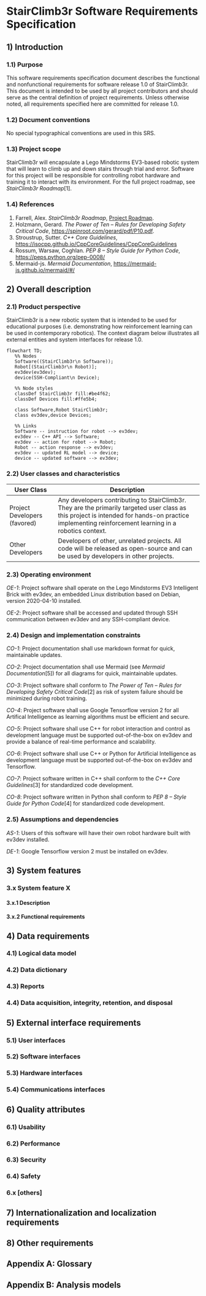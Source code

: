 # StairClimb3r Software Requirements Specification

## 1) Introduction
### 1.1) Purpose
This software requirements specification document describes the functional and nonfunctional requirements for software release 1.0 of StairClimb3r. This document is intended to be used by all project contributors and should serve as the central definition of project requirements. Unless otherwise noted, all requirements specified here are committed for release 1.0.


### 1.2) Document conventions
No special typographical conventions are used in this SRS.


### 1.3) Project scope
StairClimb3r will encapsulate a Lego Mindstorms EV3-based robotic system that will learn to climb up and down stairs through trial and error. Software for this project will be responsible for controlling robot hardware and training it to interact with its environment. For the full project roadmap, see *StairClimb3r Roadmap*[1].


### 1.4) References
1. Farrell, Alex. *StairClimb3r Roadmap*, [Project Roadmap](../PROJECT_VISION/ROADMAP.md).
2. Holzmann, Gerard. *The Power of Ten – Rules for Developing Safety Critical Code*, https://spinroot.com/gerard/pdf/P10.pdf.
3. Stroustrup, Sutter. *C++ Core Guidelines*, https://isocpp.github.io/CppCoreGuidelines/CppCoreGuidelines
4. Rossum, Warsaw, Coghlan. *PEP 8 – Style Guide for Python Code*, https://peps.python.org/pep-0008/
5. Mermaid-js. *Mermaid Documentation*, https://mermaid-js.github.io/mermaid/#/


## 2) Overall description
### 2.1) Product perspective
StairClimb3r is a new robotic system that is intended to be used for educational purposes (i.e. demonstrating how reinforcement learning can be used in contemporary robotics). The context diagram below illustrates all external entities and system interfaces for release 1.0.

```mermaid
flowchart TD;
   %% Nodes
   Software((StairClimb3r\n Software));
   Robot[(StairClimb3r\n Robot)];
   ev3dev(ev3dev);
   device(SSH-Compliant\n Device);
   
   %% Node styles
   classDef StairClimb3r fill:#be4f62;
   classDef Devices fill:#ffe5b4;
   
   class Software,Robot StairClimb3r;
   class ev3dev,device Devices;
   
   %% Links
   Software -- instruction for robot --> ev3dev;
   ev3dev -- C++ API --> Software;
   ev3dev -- action for robot --> Robot;
   Robot -- action response --> ev3dev;
   ev3dev -- updated RL model --> device;
   device -- updated software --> ev3dev;
```


### 2.2) User classes and characteristics
| User Class | Description |
|------------|-------------|
| Project Developers (favored) | Any developers contributing to StairClimb3r. They are the primarily targeted user class as this project is intended for hands-on practice implementing reinforcement learning in a robotics context. | 
| Other Developers | Developers of other, unrelated projects. All code will be released as open-source and can be used by developers in other projects. |


### 2.3) Operating environment
*OE-1*: Project software shall operate on the Lego Mindstorms EV3 Intelligent Brick with ev3dev, an embedded Linux distribution based on Debian, version 2020-04-10 installed.

*OE-2*: Project software shall be accessed and updated through SSH communication between ev3dev and any SSH-compliant device.


### 2.4) Design and implementation constraints
*CO-1*: Project documentation shall use markdown format for quick, maintainable updates.

*CO-2*: Project documentation shall use Mermaid (see *Mermaid Documentation*[5]) for all diagrams for quick, maintainable updates.

*CO-3*: Project software shall conform to *The Power of Ten – Rules for Developing Safety Critical Code*[2] as risk of system failure should be minimized during robot training.

*CO-4*: Project software shall use Google Tensorflow version 2 for all Artifical Intelligence as learning algorithms must be efficient and secure.

*CO-5*: Project software shall use C++ for robot interaction and control as development language must be supported out-of-the-box on ev3dev and provide a balance of real-time performance and scalability.

*CO-6*: Project software shall use C++ or Python for Artificial Intelligence as development language must be supported out-of-the-box on ev3dev and Tensorflow.

*CO-7*: Project software written in C++ shall conform to the *C++ Core Guidelines*[3] for standardized code development.

*CO-8*: Project software written in Python shall conform to *PEP 8 – Style Guide for Python Code*[4] for standardized code development.


### 2.5) Assumptions and dependencies
*AS-1*: Users of this software will have their own robot hardware built with ev3dev installed.

*DE-1*: Google Tensorflow version 2 must be installed on ev3dev. 


## 3) System features
### 3.x System feature X
#### 3.x.1 Description
#### 3.x.2 Functional requirements


## 4) Data requirements
### 4.1) Logical data model


### 4.2) Data dictionary


### 4.3) Reports


### 4.4) Data acquisition, integrity, retention, and disposal


## 5) External interface requirements
### 5.1) User interfaces


### 5.2) Software interfaces


### 5.3) Hardware interfaces


### 5.4) Communications interfaces


## 6) Quality attributes
### 6.1) Usability


### 6.2) Performance


### 6.3) Security


### 6.4) Safety


### 6.x [others]


## 7) Internationalization and localization requirements


## 8) Other requirements


## Appendix A: Glossary


## Appendix B: Analysis models
